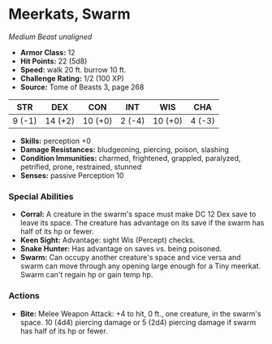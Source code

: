 # Meerkats, Swarm

*Medium* *Beast* *unaligned*

- **Armor Class:** 12
- **Hit Points:** 22 (5d8)
- **Speed:** walk 20 ft. burrow 10 ft.
- **Challenge Rating:** 1/2 (100 XP)
- **Source:** Tome of Beasts 3, page 268

| STR | DEX | CON | INT | WIS | CHA |
| --- | --- | --- | --- | --- | --- |
| 9 (-1) | 14 (+2) | 10 (+0) | 2 (-4) | 10 (+0) | 4 (-3) |

- **Skills:** perception +0
- **Damage Resistances:** bludgeoning, piercing, poison, slashing
- **Condition Immunities:** charmed, frightened, grappled, paralyzed, petrified, prone, restrained, stunned
- **Senses:** passive Perception 10

### Special Abilities

- **Corral:** A creature in the swarm's space must make DC 12 Dex save to leave its space. The creature has advantage on its save if the swarm has half of its hp or fewer.
- **Keen Sight:** Advantage: sight Wis (Percept) checks.
- **Snake Hunter:** Has advantage on saves vs. being poisoned.
- **Swarm:** Can occupy another creature's space and vice versa and swarm can move through any opening large enough for a Tiny meerkat. Swarm can't regain hp or gain temp hp.

### Actions

- **Bite:** Melee Weapon Attack: +4 to hit, 0 ft., one creature, in the swarm's space. 10 (4d4) piercing damage or 5 (2d4) piercing damage if swarm has half of its hp or fewer.


